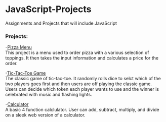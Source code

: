# JavaScript-Projects
Assignments and Projects that will include JavaScript


### Projects:
-[Pizza Menu](https://github.com/markumed1/JavaScript-Projects/tree/main/Pizza_Project)<br>
This project is a menu used to order pizza with a various selection of toppings. It then takes the
input information and calculates a price for the order.

-[Tic-Tac-Toe Game](https://github.com/markumed1/JavaScript-Projects/tree/main/TicTacToe)<br>
The classic game of tic-tac-toe. It randomly rolls dice to selct which of the two players goes first
and then users are off playing the classic game. Users can decide which token each player wants
to use and the winner is celebrated with music and flashing lights.

-[Calculator](https://github.com/markumed1/JavaScript-Projects/tree/main/Calculator)<br>
A basic 4 function calclulator. User can add, subtract, multiply, and divide on a sleek web version of a calculator.
